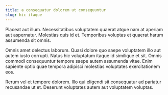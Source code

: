 ```yaml
---
title: a consequatur dolorem ut consequuntur
slug: hic itaque
---
```


Placeat aut illum. Necessitatibus voluptatem quaerat atque nam at aperiam aut aspernatur. Molestias quis id et. Temporibus voluptas et quaerat harum assumenda sit omnis.

Omnis amet delectus laborum. Quasi dolore quo saepe voluptatem illo aut autem iusto corrupti. Natus hic voluptatum itaque id similique et sit. Omnis commodi consequuntur tempore saepe autem assumenda vitae. Enim sapiente optio quae tempora adipisci molestias voluptates exercitationem eos.

Rerum vel et tempore dolorem. Illo qui eligendi sit consequatur ad pariatur recusandae ut et. Deserunt voluptates autem aut voluptatem voluptas.

